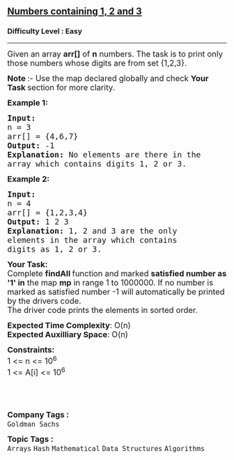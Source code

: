<h2><a href="https://www.geeksforgeeks.org/problems/numbers-containing-1-2-and-32555/1?page=2&category=Mathematical&difficulty=Easy&sortBy=submissions">Numbers containing 1, 2 and 3</a></h2><h3>Difficulty Level : Easy</h3><hr><div class="problems_problem_content__Xm_eO"><p><span style="font-size: 18px;">Given an array <strong>arr[]</strong> of <strong>n</strong>&nbsp;numbers. The task is to print only those numbers whose digits are from set {1,2,3}.</span></p>
<p><span style="font-size: 18px;"><strong>Note </strong>:- Use the map declared globally and check <strong>Your Task </strong>section for more clarity.</span></p>
<p><span style="font-size: 18px;"><strong>Example 1:</strong></span></p>
<pre><span style="font-size: 18px;"><strong>Input:
</strong>n = 3
arr[] = {4,6,7}
<strong>Output: </strong>-1<strong>
Explanation: </strong>No elements are there in the 
array which contains digits 1, 2 or 3.</span></pre>
<p><span style="font-size: 18px;"><strong>Example 2:</strong></span></p>
<pre><span style="font-size: 18px;"><strong>Input:
</strong>n = 4
arr[] = {1,2,3,4}
<strong>Output: </strong>1 2 3<strong>
Explanation: </strong>1, 2 and 3 are the only 
elements in the array which contains 
digits as 1, 2 or 3.</span>
</pre>
<p><span style="font-size: 18px;"><strong>Your Task:</strong><br>Complete <strong>findAll&nbsp;</strong>function and marked <strong>satisfied number as '1' in</strong> the map <strong>mp</strong> in range 1 to 1000000. If no number is marked as satisfied number -1 will automatically be printed by the drivers code. <br>The driver code prints the elements in sorted order.</span></p>
<p><span style="font-size: 18px;"><strong>Expected Time Complexity</strong>: O(n)<br><strong>Expected Auxilliary Space</strong>: O(n)</span></p>
<p><span style="font-size: 18px;"><strong>Constraints:</strong><br>1 &lt;= n &lt;= 10<sup>6</sup><br>1 &lt;= A[i] &lt;= 10<sup>6</sup></span></p>
<p>&nbsp;</p>
<p>&nbsp;</p></div><p><span style=font-size:18px><strong>Company Tags : </strong><br><code>Goldman Sachs</code>&nbsp;<br><p><span style=font-size:18px><strong>Topic Tags : </strong><br><code>Arrays</code>&nbsp;<code>Hash</code>&nbsp;<code>Mathematical</code>&nbsp;<code>Data Structures</code>&nbsp;<code>Algorithms</code>&nbsp;